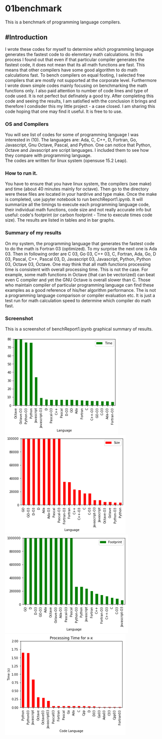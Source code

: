 # 01benchmark
This is a benchmark of programming language compilers.
## #Introduction
I wrote these codes for myself to determine which programming language generates the fastest code to do elemntary math calculations.  In this process I found out that even if that particular compiler generates the fastest code, it does not mean that its all math functions are fast.  This means that other compilers have some good algorithm to do math calculations fast. To bench compilers on equal footing, I selected free compilers that are mostly not supported at the corporate level.  Furthermore I wrote down simple codes mainly focusing on benchmarking the math functions only.  I also paid attention to number of code lines and type of code used.  It is not perfect but definately a good try.  After completing this code and seeing the results, I am satisfied with the conclusion it brings and therefore I condisder this my little project - a case closed.  I am sharing this code hoping that one may find it useful.  It is free to to use.
### OS and Compilers
You will see list of codes for some of programming language I was interested in (10).  The languages are: Ada, C, C++, D, Fortran, Go, Javascript, Gnu Octave, Pascal, and Python. One can notice that Python, Octave and Javascript are script languages.  I included them to see how they compare with programming language.  
The codes are written for linux system (opensuse 15.2 Leap). 
### How to run it.
You have to ensure that you have linux system, the compilers (see make) and time (about 40 minutes mainly for octave). Then go to the directory were these files are located in your hardrive and type make.   Once the make is completed, use jupyter notebook to run benchReport1.ipynb.  It will summarize all the timings to execute each programming language code, their individual math functions, code size and not really accurate info but useful: code's footprint (or carbon footprint - Time to execute times code size). The results are listed in tables and in bar graphs. 
### Summary of my results
On my system, the programming language that generates the fastest code to do the math is Fortran 03 (optimized). To my surprise the next one is Ada 03.  Then in following order are C 03, Go 03, C++ 03, C, Fortran, Ada, Go, D 03, Pascal, C++, Pascal 03, D, Javascript 03, Javascript, Python, Python 03, Octave 03, Octave.  One may think that all math functions processing time is consistent with overall processing time.  This is not the case.  For example, some math functions in Octave (that can be vectorized) can beat even C compiler and yet the GNU Octave is overall slower than C.  Those who maintain compiler of particular programming language can find these examples as a good reference of his/her algorithm performance.  The is not a programming language comparison or compiler evaluation etc. It is just a test run for math calculation speed to determine which compiler do math fast.   
### Screenshot
This is a screenshot of benchReport1.ipynb graphical summary of results.

![Screenshot](time.png)
![Screenshot](size.png)
![Screenshot](footprint.png)
![Screenshot](xminusX.png)
